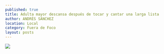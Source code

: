 ```yaml
---
published: true
title: Adulta mayor descansa después de tocar y cantar una larga lista de composiciones
author: ANDRÉS SÁNCHEZ
location: Local
category: Fuera de Foco
layout: posts
---
```


![](http://i.imgur.com/NTH1NU7m.jpg)
